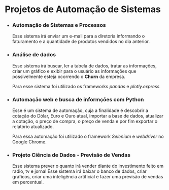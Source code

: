 # Projetos de Automação de Sistemas



- ### Automação de Sistemas e Processos 

  Esse sistema irá enviar um e-mail para a diretoria informando o faturamento e a quantidade de produtos vendidos no dia anterior.

  

- ### Análise de dados

  Esse sistema irá buscar, ler a tabela de dados, tratar as informações,  criar um gráfico e exibir para o usuário as informações que possivelmente esteja ocorrendo o **Churn** da empresa.

  Para esse sistema foi utilizado os frameworks *pandas* e *plotly.express*



- ### Automação web e busca de informções com Python

  Esse é um sistema de automação, cuja a finalidade é descobrir a cotação do Dólar, Euro e Ouro atual, importar a base de dados, atualizar a cotação, o preço de compra, o preço de venda e por fim exportar o relatório atualizado.

  Para essa automação foi utilizado o framework *Selenium* e *webdriver* no Google Chrome.

  

- ### Projeto Ciência de Dados - Previsão de Vendas

  Esse sistema prever o quanto irá vender diante do investimento feito em radio, tv e jornal
  Esse sistema irá baixar o banco de dados, criar gráficos, criar uma inteligência artificial e fazer uma previsão de vendas em percentual.






